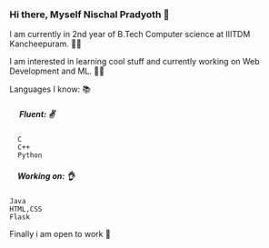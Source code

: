 ### Hi there, Myself Nischal Pradyoth 👋

I am currently in 2nd year of B.Tech Computer science at IIITDM Kancheepuram. 👨‍🎓

I am interested in learning cool stuff and currently working on Web Development and ML. 👨‍💻

Languages I know:  📚
##### &emsp; Fluent:  ✌️
      C    
      C++  
      Python    
##### &emsp;Working on:  👌 
    Java  
    HTML,CSS  
    Flask  
Finally i am open to work 👀
